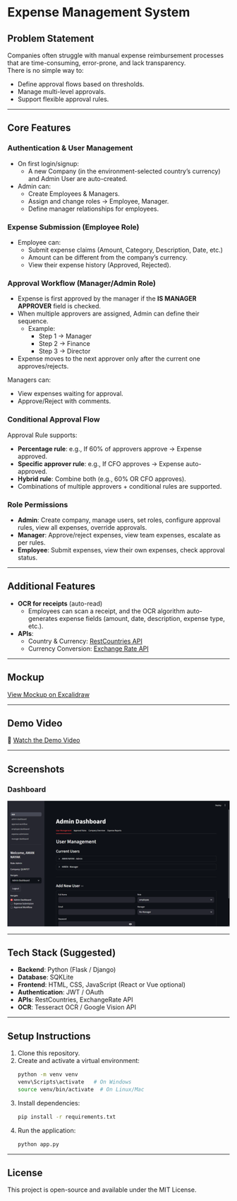 # Expense Management System

## Problem Statement
Companies often struggle with manual expense reimbursement processes that are time-consuming, error-prone, and lack transparency.  
There is no simple way to:
- Define approval flows based on thresholds.
- Manage multi-level approvals.
- Support flexible approval rules.

---

## Core Features

### Authentication & User Management
- On first login/signup:
  - A new Company (in the environment-selected country’s currency) and Admin User are auto-created.
- Admin can:
  - Create Employees & Managers.
  - Assign and change roles → Employee, Manager.
  - Define manager relationships for employees.

### Expense Submission (Employee Role)
- Employee can:
  - Submit expense claims (Amount, Category, Description, Date, etc.)
  - Amount can be different from the company’s currency.
  - View their expense history (Approved, Rejected).

### Approval Workflow (Manager/Admin Role)
- Expense is first approved by the manager if the **IS MANAGER APPROVER** field is checked.
- When multiple approvers are assigned, Admin can define their sequence.
  - Example:
    - Step 1 → Manager
    - Step 2 → Finance
    - Step 3 → Director
- Expense moves to the next approver only after the current one approves/rejects.

Managers can:
- View expenses waiting for approval.
- Approve/Reject with comments.

### Conditional Approval Flow
Approval Rule supports:
- **Percentage rule**: e.g., If 60% of approvers approve → Expense approved.
- **Specific approver rule**: e.g., If CFO approves → Expense auto-approved.
- **Hybrid rule**: Combine both (e.g., 60% OR CFO approves).
- Combinations of multiple approvers + conditional rules are supported.

### Role Permissions
- **Admin**: Create company, manage users, set roles, configure approval rules, view all expenses, override approvals.
- **Manager**: Approve/reject expenses, view team expenses, escalate as per rules.
- **Employee**: Submit expenses, view their own expenses, check approval status.

---

## Additional Features
- **OCR for receipts** (auto-read)
  - Employees can scan a receipt, and the OCR algorithm auto-generates expense fields (amount, date, description, expense type, etc.).
- **APIs**:
  - Country & Currency: [RestCountries API](https://restcountries.com/v3.1/all?fields=name,currencies)
  - Currency Conversion: [Exchange Rate API](https://api.exchangerate-api.com/v4/latest/{BASE_CURRENCY})

---

## Mockup
[View Mockup on Excalidraw](https://link.excalidraw.com/l/65VNwvy7c4X/4WSLZDTrhkA)

---
## Demo Video
🎥 [Watch the Demo Video](https://youtu.be/ynlQustfO-I)


---

## Screenshots

### Dashboard
![Dashboard Screenshot](/Screenshots/image.png)


---

## Tech Stack (Suggested)
- **Backend**: Python (Flask / Django)
- **Database**: SQKLite
- **Frontend**: HTML, CSS, JavaScript (React or Vue optional)
- **Authentication**: JWT / OAuth
- **APIs**: RestCountries, ExchangeRate API
- **OCR**: Tesseract OCR / Google Vision API

---

## Setup Instructions
1. Clone this repository.
2. Create and activate a virtual environment:
   ```bash
   python -m venv venv
   venv\Scripts\activate   # On Windows
   source venv/bin/activate  # On Linux/Mac
   ```
3. Install dependencies:
   ```bash
   pip install -r requirements.txt
   ```
4. Run the application:
   ```bash
   python app.py
   ```

---

## License
This project is open-source and available under the MIT License.
